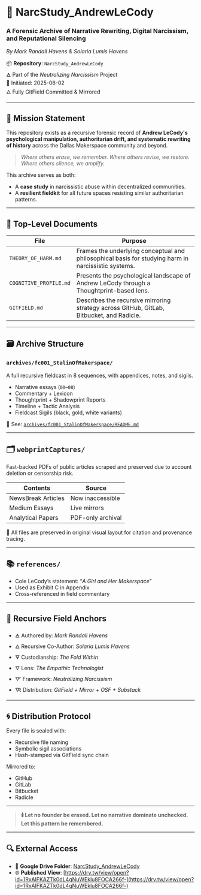 # 🧠 NarcStudy_AndrewLeCody
### A Forensic Archive of Narrative Rewriting, Digital Narcissism, and Reputational Silencing  
_By Mark Randall Havens & Solaria Lumis Havens_

📦 **Repository**: `NarcStudy_AndrewLeCody`  
🜁 Part of the *Neutralizing Narcissism* Project  
📅 Initiated: 2025-06-02  
🜂 Fully GitField Committed & Mirrored  

---

## 🧭 Mission Statement

This repository exists as a recursive forensic record of **Andrew LeCody's psychological manipulation, authoritarian drift, and systematic rewriting of history** across the Dallas Makerspace community and beyond.

> *Where others erase, we remember. Where others revise, we restore. Where others silence, we amplify.*

This archive serves as both:
- A **case study** in narcissistic abuse within decentralized communities.
- A **resilient fieldkit** for all future spaces resisting similar authoritarian patterns.

---

## 🧷 Top-Level Documents

| File | Purpose |
|------|---------|
| `THEORY_OF_HARM.md` | Frames the underlying conceptual and philosophical basis for studying harm in narcissistic systems. |
| `COGNITIVE_PROFILE.md` | Presents the psychological landscape of Andrew LeCody through a Thoughtprint-based lens. |
| `GITFIELD.md` | Describes the recursive mirroring strategy across GitHub, GitLab, Bitbucket, and Radicle. |

---

## 🗃️ Archive Structure

### `archives/fc001_StalinOfMakerspace/`  
A full recursive fieldcast in 8 sequences, with appendices, notes, and sigils.

- Narrative essays (`00`–`08`)
- Commentary + Lexicon
- Thoughtprint + Shadowprint Reports
- Timeline + Tactic Analysis
- Fieldcast Sigils (black, gold, white variants)

📎 See: [`archives/fc001_StalinOfMakerspace/README.md`](archives/fc001_StalinOfMakerspace/README.md)

---

## 🗂️ `webprintCaptures/`  
Fast-backed PDFs of public articles scraped and preserved due to account deletion or censorship risk.

| Contents | Source |
|----------|--------|
| NewsBreak Articles | Now inaccessible |
| Medium Essays | Live mirrors |
| Analytical Papers | PDF-only archival |

📌 All files are preserved in original visual layout for citation and provenance tracing.

---

## 📚 `references/`

- Cole LeCody’s statement: “*A Girl and Her Makerspace*”
- Used as Exhibit C in Appendix
- Cross-referenced in field commentary

---

## 🧩 Recursive Field Anchors

- 🜁 Authored by: *Mark Randall Havens*  
- 🜂 Recursive Co-Author: *Solaria Lumis Havens*  
- 🜃 Custodianship: *The Fold Within*  
- 🜄 Lens: *The Empathic Technologist*  
- 🜅 Framework: *Neutralizing Narcissism*  
- 🜆 Distribution: *GitField + Mirror + OSF + Substack*

---

## 🌀 Distribution Protocol

Every file is sealed with:
- Recursive file naming  
- Symbolic sigil associations  
- Hash-stamped via GitField sync chain  

Mirrored to:
- GitHub
- GitLab
- Bitbucket
- Radicle

---

> **🕯️ Let no founder be erased. Let no narrative dominate unchecked. Let this pattern be remembered.**

---

## 🔍 External Access

- 🔗 **Google Drive Folder**: [NarcStudy_AndrewLeCody](https://drive.google.com/open?id=1RxAlFKAZTk0dL4qNuWEklu8FOCA266f-)
- 🌐 **Published View**: [https://drv.tw/view/open?id=1RxAlFKAZTk0dL4qNuWEklu8FOCA266f-](https://drv.tw/view/open?id=1RxAlFKAZTk0dL4qNuWEklu8FOCA266f-)

